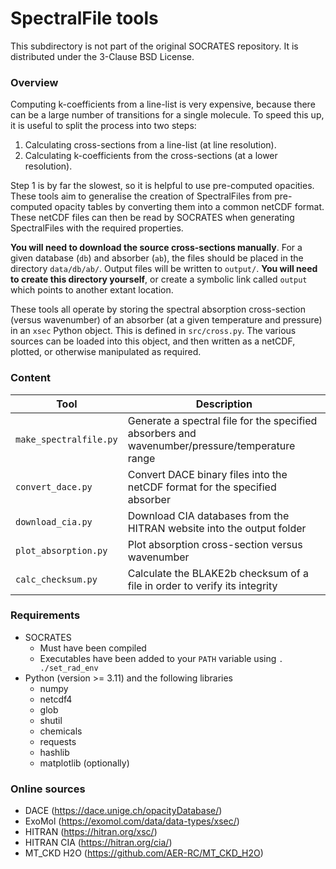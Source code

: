 # SpectralFile tools

This subdirectory is not part of the original SOCRATES repository. It is distributed under the 3-Clause BSD License.

### Overview

Computing k-coefficients from a line-list is very expensive, because there can be a large number of transitions for a single molecule. To speed this up, it is useful to split the process into two steps:
1. Calculating cross-sections from a line-list (at line resolution).    
2. Calculating k-coefficients from the cross-sections (at a lower resolution).    

Step 1 is by far the slowest, so it is helpful to use pre-computed opacities. These tools aim to generalise the creation of SpectralFiles from pre-computed opacity tables by converting them into a common netCDF format. These netCDF files can then be read by SOCRATES when generating SpectralFiles with the required properties.

**You will need to download the source cross-sections manually**. For a given database (`db`) and absorber (`ab`), the files should be placed in the directory `data/db/ab/`. Output files will be written to `output/`. **You will need to create this directory yourself**, or create a symbolic link called `output` which points to another extant location.

These tools all operate by storing the spectral absorption cross-section (versus wavenumber) of an absorber (at a given temperature and pressure) in an `xsec` Python object. This is defined in `src/cross.py`. The various sources can be loaded into this object, and then written as a netCDF, plotted, or otherwise manipulated as required.

### Content

| Tool                    | Description   |   
|-------------------------|---------------|
| `make_spectralfile.py`  | Generate a spectral file for the specified absorbers and wavenumber/pressure/temperature range |
| `convert_dace.py`       | Convert DACE binary files into the netCDF format for the specified absorber   | 
| `download_cia.py`       | Download CIA databases from the HITRAN website into the output folder |
| `plot_absorption.py`    | Plot absorption cross-section versus wavenumber  |
| `calc_checksum.py`      | Calculate the BLAKE2b checksum of a file in order to verify its integrity  |


### Requirements

* SOCRATES
   - Must have been compiled
   - Executables have been added to your `PATH` variable using `. ./set_rad_env`
* Python (version >= 3.11) and the following libraries
   - numpy
   - netcdf4
   - glob
   - shutil
   - chemicals
   - requests
   - hashlib
   - matplotlib (optionally)

### Online sources
* DACE (https://dace.unige.ch/opacityDatabase/)
* ExoMol (https://exomol.com/data/data-types/xsec/)
* HITRAN (https://hitran.org/xsc/)
* HITRAN CIA (https://hitran.org/cia/)
* MT_CKD H2O (https://github.com/AER-RC/MT_CKD_H2O)

